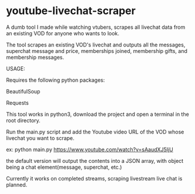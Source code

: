 # youtube-livechat-scraper
A dumb tool I made while watching vtubers, scrapes all livechat data from an existing VOD for anyone who wants to look.
  
  The tool scrapes an existing VOD's livechat and outputs all the messages, superchat message and price, memberships joined, membership gifts, and membership messages.
  

USAGE:

Requires the following python packages:
  
  BeautifulSoup
  
  Requests
  
  This tool works in python3, download the project and open a terminal in the root directory.
  
  Run the main.py script and add the Youtube video URL of the VOD whose livechat you want to scrape.
  
  ex: python main.py https://www.youtube.com/watch?v=sAaudXJ5IjU
  
  the default version will output the contents into a JSON array, with object being a chat element(message, superchat, etc.)

  Currently it works on completed streams, scraping livestream live chat is planned.


  
  
  
